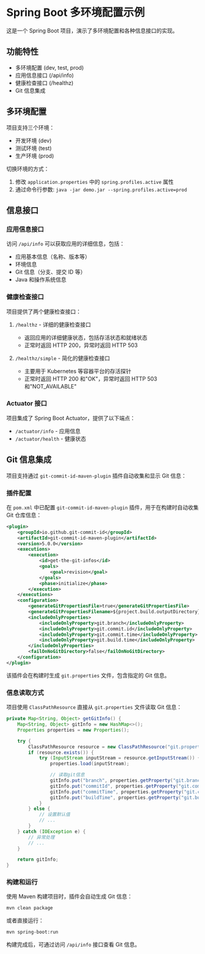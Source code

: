 # Spring Boot 多环境配置示例

这是一个 Spring Boot 项目，演示了多环境配置和各种信息接口的实现。

## 功能特性

- 多环境配置 (dev, test, prod)
- 应用信息接口 (/api/info)
- 健康检查接口 (/healthz)
- Git 信息集成

## 多环境配置

项目支持三个环境：

- 开发环境 (dev)
- 测试环境 (test)
- 生产环境 (prod)

切换环境的方式：

1. 修改 `application.properties` 中的 `spring.profiles.active` 属性
2. 通过命令行参数: `java -jar demo.jar --spring.profiles.active=prod`

## 信息接口

### 应用信息接口

访问 `/api/info` 可以获取应用的详细信息，包括：

- 应用基本信息（名称、版本等）
- 环境信息
- Git 信息（分支、提交 ID 等）
- Java 和操作系统信息

### 健康检查接口

项目提供了两个健康检查接口：

1. `/healthz` - 详细的健康检查接口

   - 返回应用的详细健康状态，包括存活状态和就绪状态
   - 正常时返回 HTTP 200，异常时返回 HTTP 503

2. `/healthz/simple` - 简化的健康检查接口
   - 主要用于 Kubernetes 等容器平台的存活探针
   - 正常时返回 HTTP 200 和"OK"，异常时返回 HTTP 503 和"NOT_AVAILABLE"

### Actuator 接口

项目集成了 Spring Boot Actuator，提供了以下端点：

- `/actuator/info` - 应用信息
- `/actuator/health` - 健康状态

## Git 信息集成

项目支持通过 `git-commit-id-maven-plugin` 插件自动收集和显示 Git 信息：

### 插件配置

在 `pom.xml` 中已配置 `git-commit-id-maven-plugin` 插件，用于在构建时自动收集 Git 仓库信息：

```xml
<plugin>
    <groupId>io.github.git-commit-id</groupId>
    <artifactId>git-commit-id-maven-plugin</artifactId>
    <version>5.0.0</version>
    <executions>
        <execution>
            <id>get-the-git-infos</id>
            <goals>
                <goal>revision</goal>
            </goals>
            <phase>initialize</phase>
        </execution>
    </executions>
    <configuration>
        <generateGitPropertiesFile>true</generateGitPropertiesFile>
        <generateGitPropertiesFilename>${project.build.outputDirectory}/git.properties</generateGitPropertiesFilename>
        <includeOnlyProperties>
            <includeOnlyProperty>git.branch</includeOnlyProperty>
            <includeOnlyProperty>git.commit.id</includeOnlyProperty>
            <includeOnlyProperty>git.commit.time</includeOnlyProperty>
            <includeOnlyProperty>git.build.time</includeOnlyProperty>
        </includeOnlyProperties>
        <failOnNoGitDirectory>false</failOnNoGitDirectory>
    </configuration>
</plugin>
```

该插件会在构建时生成 `git.properties` 文件，包含指定的 Git 信息。

### 信息读取方式

项目使用 `ClassPathResource` 直接从 `git.properties` 文件读取 Git 信息：

```java
private Map<String, Object> getGitInfo() {
    Map<String, Object> gitInfo = new HashMap<>();
    Properties properties = new Properties();

    try {
        ClassPathResource resource = new ClassPathResource("git.properties");
        if (resource.exists()) {
            try (InputStream inputStream = resource.getInputStream()) {
                properties.load(inputStream);

                // 读取git信息
                gitInfo.put("branch", properties.getProperty("git.branch", "未知"));
                gitInfo.put("commitId", properties.getProperty("git.commit.id", "未知"));
                gitInfo.put("commitTime", properties.getProperty("git.commit.time", "未知"));
                gitInfo.put("buildTime", properties.getProperty("git.build.time", "未知"));
            }
        } else {
            // 设置默认值
            // ...
        }
    } catch (IOException e) {
        // 异常处理
        // ...
    }

    return gitInfo;
}
```

### 构建和运行

使用 Maven 构建项目时，插件会自动生成 Git 信息：

```bash
mvn clean package
```

或者直接运行：

```bash
mvn spring-boot:run
```

构建完成后，可通过访问 `/api/info` 接口查看 Git 信息。
